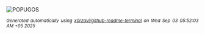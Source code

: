 <div align="justify">
<picture>
    <source media="(prefers-color-scheme: dark)" srcset="https://i.ibb.co/mCc8ZkbZ/output-gif.gif">
    <source media="(prefers-color-scheme: light)" srcset="https://i.ibb.co/mCc8ZkbZ/output-gif.gif">
    <img alt="POPUGOS" src="https://i.ibb.co/mCc8ZkbZ/output-gif.gif">
</picture>

<sub><i>Generated automatically using [x0rzavi/github-readme-terminal](https://github.com/x0rzavi/github-readme-terminal) on Wed Sep 03 05:52:03 AM +05 2025</i></sub>
</div>